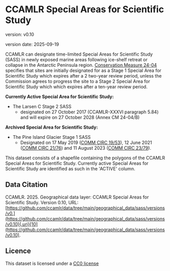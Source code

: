 # CCAMLR Special Areas for Scientific Study

version: v0.10

version date: 2025-09-19

CCAMLR can designate time-limited Special Areas for Scientific Study (SASS) in newly exposed marine areas following ice-shelf retreat or collapse in the Antarctic Peninsula region. [Conservation Measure 24-04](https://cm.ccamlr.org/en/measure-24-04-2017) specifies that sites are initially designated for as a Stage 1 Special Area for Scientific Study which expires after a 2 two-year review period, unless the Commission agrees to progress the site to a Stage 2 Special Area for Scientific Study which which expires after a ten-year review period.

**Currently Active Special Area for Scientific Study:**

-   The Larsen C Stage 2 SASS
    -   designated on 27 October 2017 (CCAMLR-XXXVI paragraph 5.84) and will expire on 27 October 2028 (Annex CM 24-04/B)

**Archived Special Area for Scientific Study:**

-   The Pine Island Glacier Stage 1 SASS
    -   Designated on 17 May 2019 ([COMM CIRC 19/53](https://circs.ccamlr.org/en/comm-19-53/sc-19-52)), 12 June 2021 ([COMM CIRC 21/76](https://circs.ccamlr.org/en/comm-21-76/sc-21-104)) and 11 August 2023 ([COMM CIRC 23/79](https://circs.ccamlr.org/en/comm-23-79/sc-23-80)).

This dataset consists of a shapefile containing the polygons of the CCAMLR Special Areas for Scientific Study. Currently active Special Areas for Scientific Study are identified as such in the 'ACTIVE' column.

## Data Citation

CCAMLR. 2025. Geographical data layer: CCAMLR Special Areas for Scientific Study. Version 0.10, URL: [https://github.com/ccamlr/data/tree/main/geographical_data/sass/versions/v0.](https://github.com/ccamlr/data/tree/main/geographical_data/sass/versions/v0.10){.uri}[10](https://github.com/ccamlr/data/tree/main/geographical_data/sass/versions/v0.10).

## Licence

This dataset is licensed under a [CC0 license](/LICENSE.md)
